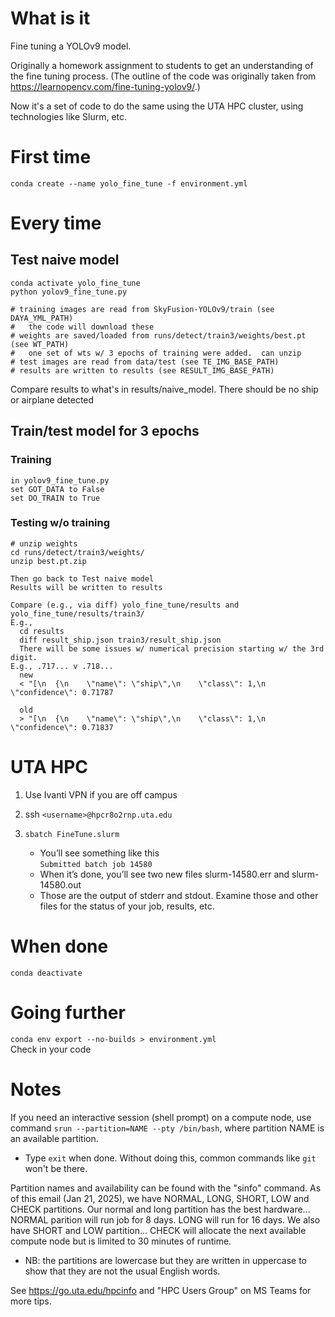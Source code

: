 # What is it

Fine tuning a YOLOv9 model.  

Originally a homework assignment to students to get an understanding of the fine tuning process.  (The outline of the code was originally taken from https://learnopencv.com/fine-tuning-yolov9/.)

Now it's a set of code to do the same using the UTA HPC cluster, using technologies like Slurm, etc.

# First time
````conda create --name yolo_fine_tune -f environment.yml````

# Every time

## Test naive model
````
conda activate yolo_fine_tune
python yolov9_fine_tune.py

# training images are read from SkyFusion-YOLOv9/train (see DAYA_YML_PATH)
#   the code will download these
# weights are saved/loaded from runs/detect/train3/weights/best.pt (see WT_PATH)
#   one set of wts w/ 3 epochs of training were added.  can unzip
# test images are read from data/test (see TE_IMG_BASE_PATH)
# results are written to results (see RESULT_IMG_BASE_PATH)
````
Compare results to what's in results/naive_model.  There should be no ship or airplane detected

## Train/test model for 3 epochs

### Training
````
in yolov9_fine_tune.py
set GOT_DATA to False
set DO_TRAIN to True
````

### Testing w/o training
````
# unzip weights
cd runs/detect/train3/weights/
unzip best.pt.zip

Then go back to Test naive model
Results will be written to results

Compare (e.g., via diff) yolo_fine_tune/results and yolo_fine_tune/results/train3/
E.g., 
  cd results
  diff result_ship.json train3/result_ship.json
  There will be some issues w/ numerical precision starting w/ the 3rd digit.
E.g., .717... v .718...
  new
  < "[\n  {\n    \"name\": \"ship\",\n    \"class\": 1,\n    \"confidence\": 0.71787

  old
  > "[\n  {\n    \"name\": \"ship\",\n    \"class\": 1,\n    \"confidence\": 0.71837
````

# UTA HPC
1. Use Ivanti VPN if you are off campus
1. ssh ````<username>@hpcr8o2rnp.uta.edu````
1. ````sbatch FineTune.slurm````

    * You’ll see something like this  
  ````Submitted batch job 14580````
    * When it’s done, you’ll see two new files slurm-14580.err and slurm-14580.out  
    * Those are the output of stderr and stdout.  Examine those and other files for the status of your job, results, etc.

# When done
````conda deactivate````

# Going further
````conda env export --no-builds > environment.yml````  
Check in your code

# Notes
If you need an interactive session (shell prompt) on a compute node, use command ````srun --partition=NAME --pty /bin/bash````, where partition NAME is an available partition.
* Type ````exit```` when done.  Without doing this, common commands like ````git```` won't be there.

Partition names and availability can be found with the "sinfo" command. As of this email (Jan 21, 2025), we have NORMAL, LONG, SHORT, LOW and CHECK partitions. Our normal and long partition has the best hardware... NORMAL parition will run job for 8 days. LONG will run for 16 days. We also have SHORT and LOW partition... CHECK will allocate the next available compute node but is limited to 30 minutes of runtime.  
* NB: the partitions are lowercase but they are written in uppercase to show that they are not the usual English words.

See https://go.uta.edu/hpcinfo and "HPC Users Group" on MS Teams for more tips.